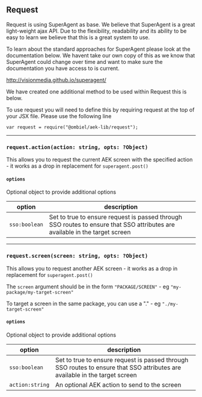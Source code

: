 ## Request

Request is using SuperAgent as base. We believe that SuperAgent is a great light-weight ajax API. Due to the flexibility, readability and its ability to be easy to learn we believe that this is a great system to use.

To learn about the standard approaches for SuperAgent please look at the documentation below. We havent take our own copy of this as we know that SuperAgent could change over time and want to make sure the documentation you have access to is current.

http://visionmedia.github.io/superagent/

We have created one additional method to be used within Request this is below.

To use request you will need to define this by requiring request at the top of your JSX file. Please use the following line

`var request = require("@ombiel/aek-lib/request");`


--------------------

### `request.action(action: string, opts: ?Object)`

This allows you to request the current AEK screen with the specified action - it works as a drop in replacement for `superagent.post()`

#### `options`

Optional object to provide additional options

| option | description |
|-------------|------|
| `sso:boolean` | Set to true to ensure request is passed through SSO routes to ensure that SSO attributes are available in the target screen |


--------------------

### `request.screen(screen: string, opts: ?Object)`

This allows you to request another AEK screen - it works as a drop in replacement for `superagent.post()`

The `screen` argument should be in the form `"PACKAGE/SCREEN"` - eg `"my-package/my-target-screen"`

To target a screen in the same package, you can use a "." - eg `"./my-target-screen"`

#### `options`

Optional object to provide additional options

| option | description |
|-------------|------|
| `sso:boolean` | Set to true to ensure request is passed through SSO routes to ensure that SSO attributes are available in the target screen |
| `action:string` | An optional AEK action to send to the screen  |

